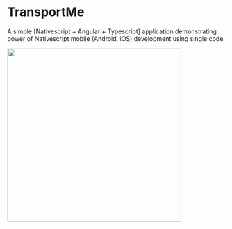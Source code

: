 # TransportMe
A simple [Nativescript + Angular + Typescript] application demonstrating power of Nativescript mobile (Android, iOS) development using single code.

<img width="400px" src="http://i.imgur.com/DF4J3dj.jpg">
